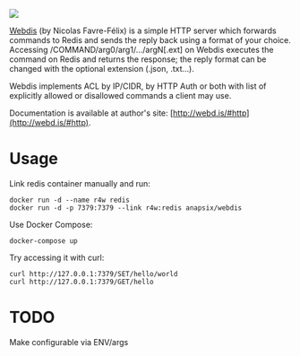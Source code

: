 [![](https://badge.imagelayers.io/anapsix/webdis:latest.svg)](https://imagelayers.io/?images=anapsix/webdis:latest)

[Webdis](http://webd.is) (by Nicolas Favre-Félix) is a simple HTTP server which forwards commands to Redis and sends the reply back using a format of your choice. Accessing /COMMAND/arg0/arg1/.../argN[.ext] on Webdis executes the command on Redis and returns the response; the reply format can be changed with the optional extension (.json, .txt…).

Webdis implements ACL by IP/CIDR, by HTTP Auth or both with list of explicitly allowed or disallowed commands a client may use.

Documentation is available at author's site: [http://webd.is/#http](http://webd.is/#http).

# Usage
Link redis container manually and run:

    docker run -d --name r4w redis
    docker run -d -p 7379:7379 --link r4w:redis anapsix/webdis

Use Docker Compose:

    docker-compose up

Try accessing it with curl:

    curl http://127.0.0.1:7379/SET/hello/world
    curl http://127.0.0.1:7379/GET/hello

# TODO
Make configurable via ENV/args

